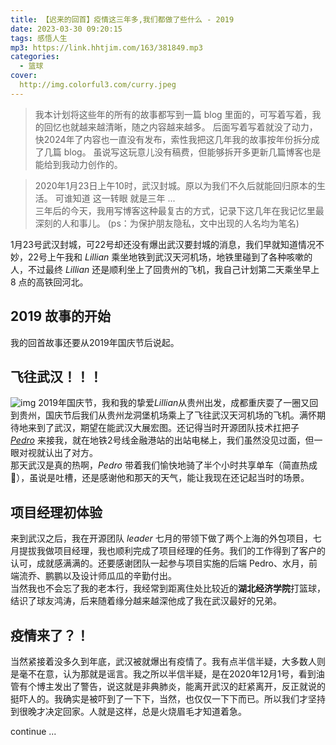 ```yaml
---
title: 【迟来的回首】疫情这三年多,我们都做了些什么 - 2019
date: 2023-03-30 09:20:15
tags: 感悟人生
mp3: https://link.hhtjim.com/163/381849.mp3
categories:
  - 篮球
cover:
  http://img.colorful3.com/curry.jpeg
---
```


> 我本计划将这些年的所有的故事都写到一篇 blog 里面的，可写着写着，我的回忆也就越来越清晰，随之内容越来越多。
> 后面写着写着就没了动力，快2024年了内容也一直没有发布，索性我把这几年我的故事按年份拆分成了几篇 blog。
> 虽说写这玩意儿没有稿费，但能够拆开多更新几篇博客也是能给到我动力创作的。

> 2020年1月23日上午10时，武汉封城。原以为我们不久后就能回归原本的生活。   可谁知道 这一转眼 就是三年 ...  
> 三年后的今天，我用写博客这种最复古的方式，记录下这几年在我记忆里最深刻的人和事儿。
> (ps：为保护朋友隐私，文中出现的人名均为笔名)



1月23号武汉封城，可22号却还没有爆出武汉要封城的消息，我们早就知道情况不妙，22号上午我和 *Lillian* 乘坐地铁到武汉天河机场，地铁里碰到了各种咳嗽的人，不过最终 *Lillian* 还是顺利坐上了回贵州的飞机，我自己计划第二天乘坐早上 8 点的高铁回河北。

## 2019 故事的开始
我的回首故事还要从2019年国庆节后说起。  


## 飞往武汉！！！
![img](https://blog.colorful3.com/2023/1.jpg)
2019年国庆节，我和我的挚爱*Lillian*从贵州出发，成都重庆耍了一圈又回到贵州，国庆节后我们从贵州龙洞堡机场乘上了飞往武汉天河机场的飞机。满怀期待地来到了武汉，期望在能武汉大展宏图。还记得当时开源团队技术扛把子 [*Pedro*](https://pedrogao.github.io/) 来接我，就在地铁2号线金融港站的出站电梯上，我们虽然没见过面，但一眼对视就认出了对方。  
那天武汉是真的热啊，*Pedro* 带着我们愉快地骑了半个小时共享单车（简直热成 🐶），虽说是吐槽，还是感谢他和那天的天气，能让我现在还记起当时的场景。  

## 项目经理初体验
来到武汉之后，我在开源团队 *leader* 七月的带领下做了两个上海的外包项目，七月提拔我做项目经理，我也顺利完成了项目经理的任务。我们的工作得到了客户的认可，成就感满满的。还要感谢团队一起参与项目实施的后端 Pedro、水月，前端流乔、鹏鹏以及设计师瓜瓜的辛勤付出。  
当然我也不会忘了我的老本行，我经常到距离住处比较近的**湖北经济学院**打篮球，结识了球友鸿涛，后来随着缘分越来越深他成了我在武汉最好的兄弟。

## 疫情来了？！
当然紧接着没多久到年底，武汉被就爆出有疫情了。我有点半信半疑，大多数人则是毫不在意，认为那就是谣言。我之所以半信半疑，是在2020年12月1号，看到油管有个博主发出了警告，说这就是非典肺炎，能离开武汉的赶紧离开，反正就说的挺吓人的。我确实是被吓到了一下下，当然，也仅仅一下下而已。所以我们才坚持到很晚才决定回家。人就是这样，总是火烧眉毛才知道着急。

continue ...